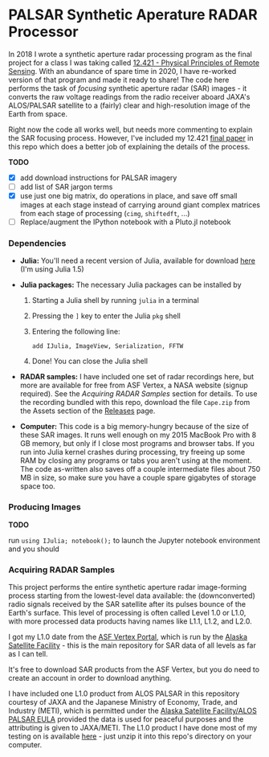 # PALSAR Synthetic Aperature RADAR Processor
In 2018 I wrote a synthetic aperture radar processing program as the final project for a class I was taking called [12.421 - Physical Principles of Remote Sensing](http://student.mit.edu/catalog/m12a.html#12.421). 
With an abundance of spare time in 2020, I have re-worked version of that program and made it ready to share! The code here performs the task of *focusing* synthetic aperture radar (SAR) images - it converts the raw voltage readings from the radio receiver aboard JAXA's ALOS/PALSAR satellite to a (fairly) clear and high-resolution image of the Earth from space. 

Right now the code all works well, but needs more commenting to explain the SAR focusing process. However, I've included my 12.421 [final paper](https://github.com/ThatcherC/RadarPro/blob/master/FinalReport/simple-zipped/SARPaper.pdf) in this repo which does a better job of explaining the details of the process. 

**TODO**
- [x] add download instructions for PALSAR imagery
- [ ] add list of SAR jargon terms
- [x] use just one big matrix, do operations in place, and save off small images at each stage instead of carrying around giant complex matrices from each stage of processing (`cimg`, `shiftedft`, ...)
- [ ] Replace/augment the IPython notebook with a Pluto.jl notebook

### Dependencies
- **Julia:** You'll need a recent version of Julia, available for download [here](https://julialang.org/downloads/) (I'm using Julia 1.5)
- **Julia packages:** The necessary Julia packages can be installed by 
  1. Starting a Julia shell by running `julia` in a terminal
  2. Pressing the `]` key to enter the Julia `pkg` shell
  3. Entering the following line:
  
      `add IJulia, ImageView, Serialization, FFTW`
  4. Done! You can close the Julia shell

- **RADAR samples:** I have included one set of radar recordings here, but more are available for free from ASF Vertex, a NASA website (signup required). See the *Acquiring RADAR Samples* section for details. To use the recording bundled with this repo,
download the file `Cape.zip` from the Assets section of the [Releases](https://github.com/ThatcherC/RadarPro/releases) page.
- **Computer:** This code is a big memory-hungry because of the size of these SAR images. It runs well enough on my 2015 MacBook Pro with 8 GB memory, but only if I close most programs and browser tabs. If you run into Julia kernel crashes during processing, try freeing up some RAM by closing any programs or tabs you aren't using at the moment. The code as-written also saves off a couple intermediate files about 750 MB in size, so make sure you have a couple spare gigabytes of storage space too.
  
### Producing Images
**TODO**
  
run `using IJulia; notebook();` to launch the Jupyter notebook environment and you should

### Acquiring RADAR Samples
This project performs the entire synthetic aperture radar image-forming process
starting from the lowest-level data available: the (downconverted) radio signals
received by the SAR satellite after its pulses bounce of the Earth's surface. This
level of processing is often called Level 1.0 or L1.0, with more processed data products
having names like L1.1, L1.2, and L2.0. 

I got my L1.0 date from the [ASF Vertex Portal](https://vertex.daac.asf.alaska.edu/),
which is run by the [Alaska Satellite Facility](https://asf.alaska.edu/) - this is the
main repository for SAR data of all levels as far as I can tell. 

It's free to download SAR products from the ASF Vertex, but you do need to create an 
account in order to download anything.

I have included one L1.0 product from ALOS PALSAR in this repository
courtesy of JAXA and the Japanese Ministry of Economy, Trade, and Industry (METI), which is permitted
under the [Alaska Satellite Facility/ALOS PALSAR EULA](https://asf.alaska.edu/uncategorized/eula/) 
provided the data is used for peaceful purposes and the attributing is given to JAXA/METI.
The L1.0 product I have done most of my testing on is available [here](https://github.com/ThatcherC/RadarPro/releases/download/initial/Cape.zip) - just unzip it into this repo's 
directory on your computer.
